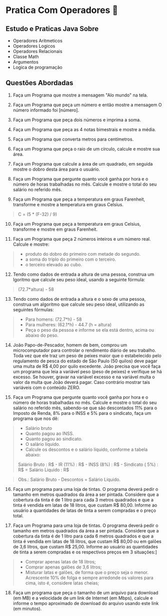 # Pratica Com Operadores 📖

## Estudo e Praticas Java Sobre
- Operadores Aritmeticos
- Operadores Logicos
- Operadores Relacionais
- Classe Math
- Argumentos
- Logica de programação


## Questões Abordadas
1.  Faça um Programa que mostre a mensagem "Alo mundo" na tela.

2.  Faça um Programa que peça um número e então mostre a mensagem O número informado foi [número].

3.  Faça um Programa que peça dois números e imprima a soma.

4.  Faça um Programa que peça as 4 notas bimestrais e mostre a média.

5.  Faça um Programa que converta metros para centímetros.

6.  Faça um Programa que peça o raio de um círculo, calcule e mostre sua área.

7.  Faça um Programa que calcule a área de um quadrado, em seguida mostre o dobro desta área para o usuário.

8.  Faça um Programa que pergunte quanto você ganha por hora e o número de horas trabalhadas no mês. Calcule e mostre o total do seu salário no referido mês.

9. Faça um Programa que peça a temperatura em graus Farenheit, transforme e mostre a temperatura em graus Celsius.
> C = (5 * (F-32) / 9)

10.  Faça um Programa que peça a temperatura em graus Celsius, transforme e mostre em graus Farenheit.

11.  Faça um Programa que peça 2 números inteiros e um número real. Calcule e mostre: 
> * produto do dobro do primeiro com metade do segundo.
> * a soma do triplo do primeiro com o terceiro.
> * o terceiro elevado ao cubo.

12.  Tendo como dados de entrada a altura de uma pessoa, construa um lgoritmo que calcule seu peso ideal, usando a seguinte fórmula:
> (72.7*altura) - 58 

13.  Tendo como dados de entrada a altura e o sexo de uma pessoa, construa um algoritmo que calcule seu peso ideal, utilizando as seguintes fórmulas:
> * Para homens: (72.7*h) - 58
> * Para mulheres: (62.1*h) - 44.7 (h = altura)
> * Peça o peso da pessoa e informe se ela está dentro, acima ou
      abaixo do peso.
      
14.  João Papo-de-Pescador, homem de bem, comprou um microcomputador para controlar o rendimento diário de seu trabalho. Toda vez que ele traz um peso de peixes maior que o estabelecido pelo regulamento de pesca do estado de São Paulo (50 quilos) deve pagar uma multa de R$ 4,00 por quilo excedente. João precisa que você faça um programa que leia a variável peso (peso de peixes) e verifique se há excesso. Se houver, gravar na variável excesso e na variável multa o valor da multa que João deverá pagar. Caso contrário mostrar tais variáveis com o conteúdo ZERO.

15.  Faça um Programa que pergunte quanto você ganha por hora e o
      número de horas trabalhadas no mês. Calcule e mostre o total do seu
      salário no referido mês, sabendo-se que são descontados 11% para o
      Imposto de Renda, 8% para o INSS e 5% para o sindicato, faça um
      programa que nos dê:
> * Salário bruto
> * Quanto pagou ao INSS.
> * Quanto pagou ao sindicato.
> * O salário líquido.
> * Calcule os descontos e o salário líquido, conforme a tabela abaixo:
> 
> Salário Bruto : R$ - IR (11%) : R$ - INSS
(8%) : R$ - Sindicato ( 5%) : R$ = Salário
Liquido : R$

> Obs.: Salário Bruto - Descontos = Salário Líquido.

16.  Faça um programa para uma loja de tintas. O programa deverá pedir o
      tamanho em metros quadrados da área a ser pintada. Considere que a
      cobertura da tinta é de 1 litro para cada 3 metros quadrados e que a
      tinta é vendida em latas de 18 litros, que custam R$ 80,00. Informe ao
      usuário a quantidades de latas de tinta a serem compradas e o preço
      total.
      
17.  Faça um Programa para uma loja de tintas. O programa deverá pedir o
      tamanho em metros quadrados da área a ser pintada. Considere que a
      cobertura da tinta é de 1 litro para cada 6 metros quadrados e que a
      tinta é vendida em latas de 18 litros, que custam R$ 80,00 ou em
      galões de 3,6 litros, que custam R$ 25,00. 
      Informe ao usuário as quantidades de tinta a serem compradas e os respectivos preços em 3 situações:]
> * Comprar apenas latas de 18 litros;
> * Comprar apenas galões de 3,6 litros;
> * Misturar latas e galões, de forma que o preço seja o menor. Acrescente 10% de folga e sempre arredonde os valores para cima, isto é, considere latas cheias;

18.  Faça um programa que peça o tamanho de um arquivo para download (em MB) e a velocidade de um link de Internet (em Mbps), calcule e informe o tempo aproximado de download do arquivo usando este link (em minutos).
